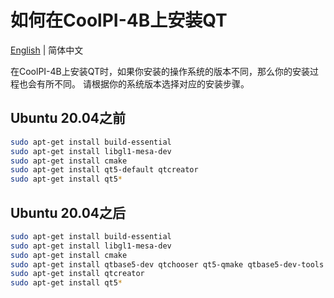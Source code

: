 # 如何在CoolPI-4B上安装QT

[English](./QT_Install.md) | 简体中文

在CoolPI-4B上安装QT时，如果你安装的操作系统的版本不同，那么你的安装过程也会有所不同。
请根据你的系统版本选择对应的安装步骤。

## Ubuntu 20.04之前

```Bash
sudo apt-get install build-essential
sudo apt-get install libgl1-mesa-dev
sudo apt-get install cmake 
sudo apt-get install qt5-default qtcreator
sudo apt-get install qt5*
```

## Ubuntu 20.04之后

```Bash
sudo apt-get install build-essential
sudo apt-get install libgl1-mesa-dev
sudo apt-get install cmake 
sudo apt-get install qtbase5-dev qtchooser qt5-qmake qtbase5-dev-tools
sudo apt-get install qtcreator
sudo apt-get install qt5*
```